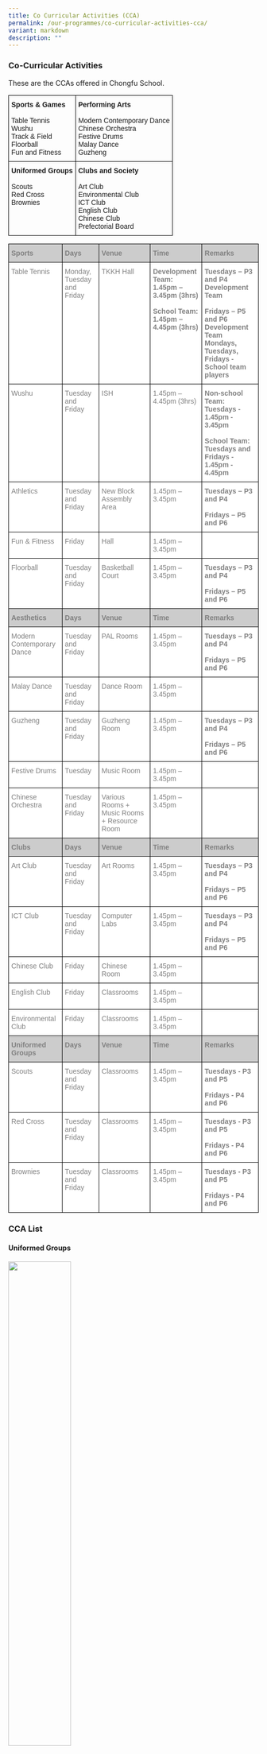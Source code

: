```yaml
---
title: Co Curricular Activities (CCA)
permalink: /our-programmes/co-curricular-activities-cca/
variant: markdown
description: ""
---
```

<h3>Co-Curricular Activities</h3>
<p style="text-align:justify">These are the CCAs offered in Chongfu School.</p>

<style type="text/css">
.tg  {border-collapse:collapse;border-spacing:0;}
.tg td{border-color:black;border-style:solid;border-width:1px;font-family:Arial, sans-serif;font-size:14px;overflow:hidden;padding:10px 5px;word-break:normal;}
.tg th{border-color:black;border-style:solid;border-width:1px;font-family:Arial, sans-serif;font-size:14px;font-weight:normal;overflow:hidden;padding:10px 5px;word-break:normal;}
.tg .tg-0lax{text-align:left;vertical-align:top}
</style>

<table class="tg">
<thead>
<tr>
<th class="tg-0lax"><span style="font-weight:bold">Sports &amp; Games</span><br><br><span style="font-weight:400;font-style:normal">Table Tennis</span><br><span style="font-weight:400;font-style:normal">Wushu</span><br><span style="font-weight:400;font-style:normal">Track &amp; Field</span><br><span style="font-weight:400;font-style:normal">Floorball</span><br><span style="font-weight:400;font-style:normal">Fun and Fitness</span></th>
<th class="tg-0lax"><span style="font-weight:bold;font-style:normal">Performing Arts</span>
<br><br>
<span style="font-weight:400;font-style:normal">Modern Contemporary Dance</span>
<br>
<span style="font-weight:400;font-style:normal">Chinese Orchestra</span>
<br><span style="font-weight:400;font-style:normal">Festive Drums</span>
<br><span style="font-weight:400;font-style:normal">Malay Dance</span>
<br><span style="font-weight:400;font-style:normal">Guzheng</span>
</th>
</tr>
</thead>
<tbody>
<tr>
<td class="tg-0lax">
<span style="font-weight:bold;font-style:normal">Uniformed Groups</span><br><br>
<span style="font-weight:400;font-style:normal">Scouts</span><br>
<span style="font-weight:400;font-style:normal">Red Cross</span><br>
<span style="font-weight:400;font-style:normal">Brownies</span></td>
<td class="tg-0lax">
<span style="font-weight:bold;font-style:normal">Clubs and Society</span><br><br>
<span style="font-weight:400;font-style:normal">Art Club</span><br>
<span style="font-weight:400;font-style:normal">Environmental Club</span><br>
<span style="font-weight:400;font-style:normal">ICT Club</span><br>
<span style="font-weight:400;font-style:normal">English Club</span><br>
<span style="font-weight:400;font-style:normal">Chinese Club</span><br>
<span style="font-weight:400;font-style:normal">Prefectorial Board</span>
</td>
</tr>
</tbody>
</table>

<style type="text/css">
.tg  {border-collapse:collapse;border-spacing:0;}
.tg td{border-color:black;border-style:solid;border-width:1px;font-family:Arial, sans-serif;font-size:14px;overflow:hidden;padding:10px 5px;word-break:normal;}
.tg th{border-color:black;border-style:solid;border-width:1px;font-family:Arial, sans-serif;font-size:14px;font-weight:normal;overflow:hidden;padding:10px 5px;word-break:normal;}
.tg .tg-soxn{background-color:#FFF;color:#808080;font-weight:bold;text-align:left;vertical-align:top}
.tg .tg-dc8u{background-color:#CCC;color:#808080;font-weight:bold;text-align:left;vertical-align:top}
.tg .tg-lm9i{background-color:#FFF;color:#808080;text-align:left;vertical-align:top}
</style>

<table class="tg">
<thead>
  <tr>
    <th class="tg-dc8u"><span style="font-weight:bold">Sports</span></th>
    <th class="tg-dc8u"><span style="font-weight:bold">Days</span></th>
    <th class="tg-dc8u"><span style="font-weight:bold">Venue</span></th>
    <th class="tg-dc8u"><span style="font-weight:bold">Time</span></th>
    <th class="tg-dc8u"><span style="font-weight:bold">Remarks</span></th>
  </tr>
</thead>
<tbody>
<tr>
<td class="tg-lm9i">Table Tennis</td>
<td class="tg-lm9i">Monday, Tuesday and Friday</td>
<td class="tg-lm9i">TKKH Hall</td>
<td class="tg-soxn"><span style="font-weight:bold">Development Team:</span><br>1.45pm – 3.45pm (3hrs)<br>
<span style="color:#FFF">-----------------</span><br>
<span style="font-weight:bold">School Team:</span><br>1.45pm – 4.45pm (3hrs)
</td>
<td class="tg-soxn"><span style="font-weight:bold">Tuesdays</span> – P3 and P4 Development Team<br><br>
<span style="font-weight:bold">Fridays</span> – P5 and P6 Development Team<br>
<span style="font-weight:bold">Mondays, Tuesdays, Fridays</span> -<br>School team players</td>
</tr>
<tr>
<td class="tg-lm9i">Wushu</td>
<td class="tg-lm9i">Tuesday and Friday</td>
<td class="tg-lm9i">ISH</td>
<td class="tg-lm9i">1.45pm – 4.45pm (3hrs)</td>
<td class="tg-soxn"><span style="font-weight:bold">Non-school Team:</span><br>Tuesdays - 1.45pm - 3.45pm<br>
<span style="color:#FFF">-----------</span><br>
<span style="font-weight:bold">School Team:</span><br>Tuesdays and Fridays - 1.45pm - 4.45pm</td>
</tr>
<tr>
<td class="tg-lm9i">Athletics</td>
<td class="tg-lm9i">Tuesday and Friday</td>
<td class="tg-lm9i">New Block Assembly Area</td>
<td class="tg-lm9i">1.45pm – 3.45pm</td>
<td class="tg-soxn"><span style="font-weight:bold">Tuesdays</span> – P3 and P4<br><br><span style="font-weight:bold">Fridays</span> – P5 and P6</td>
</tr>
<tr>
<td class="tg-lm9i">Fun &amp; Fitness</td>
<td class="tg-lm9i">Friday</td>
<td class="tg-lm9i">Hall</td>
<td class="tg-lm9i">1.45pm – 3.45pm</td>
<td class="tg-lm9i"></td>
</tr>
<tr>
<td class="tg-lm9i">Floorball</td>
<td class="tg-lm9i">Tuesday and Friday</td>
<td class="tg-lm9i">Basketball Court</td>
<td class="tg-lm9i">1.45pm – 3.45pm</td>
<td class="tg-soxn"><span style="font-weight:bold">Tuesdays</span> – P3 and P4<br><br><span style="font-weight:bold">Fridays</span> – P5 and P6</td>
</tr>
<tr>
<td class="tg-dc8u"><span style="font-weight:bold">Aesthetics</span></td>
<td class="tg-dc8u"><span style="font-weight:bold">Days</span></td>
<td class="tg-dc8u"><span style="font-weight:bold">Venue</span></td>
<td class="tg-dc8u"><span style="font-weight:bold">Time</span></td>
<td class="tg-dc8u"><span style="font-weight:bold">Remarks</span></td>
</tr>
<tr>
<td class="tg-lm9i">Modern Contemporary Dance</td>
<td class="tg-lm9i">Tuesday and Friday</td>
<td class="tg-lm9i">PAL Rooms</td>
<td class="tg-lm9i">1.45pm – 3.45pm</td>
<td class="tg-soxn"><span style="font-weight:bold">Tuesdays</span> – P3 and P4<br><br><span style="font-weight:bold">Fridays</span> – P5 and P6</td>
</tr>
<tr>
<td class="tg-lm9i">Malay Dance</td>
<td class="tg-lm9i">Tuesday and Friday</td>
<td class="tg-lm9i">Dance Room</td>
<td class="tg-lm9i">1.45pm – 3.45pm</td>
<td class="tg-lm9i"></td>
</tr>
<tr>
<td class="tg-lm9i">Guzheng</td>
<td class="tg-lm9i">Tuesday and Friday</td>
<td class="tg-lm9i">Guzheng Room</td>
<td class="tg-lm9i">1.45pm – 3.45pm</td>
<td class="tg-soxn"><span style="font-weight:bold">Tuesdays</span> – P3 and P4<br><br><span style="font-weight:bold">Fridays</span> – P5 and P6</td>
</tr>
<tr>
<td class="tg-lm9i">Festive Drums</td>
<td class="tg-lm9i">Tuesday</td>
<td class="tg-lm9i">Music Room</td>
<td class="tg-lm9i">1.45pm – 3.45pm</td>
<td class="tg-lm9i"></td>
</tr>
<tr>
<td class="tg-lm9i">Chinese Orchestra</td>
<td class="tg-lm9i">Tuesday and Friday</td>
<td class="tg-lm9i">Various Rooms + Music Rooms + Resource Room</td>
<td class="tg-lm9i">1.45pm – 3.45pm</td>
<td class="tg-lm9i"></td>
</tr>
<tr>
<td class="tg-dc8u"><span style="font-weight:bold">Clubs</span></td>
 <td class="tg-dc8u"><span style="font-weight:bold">Days</span></td>
 <td class="tg-dc8u"><span style="font-weight:bold">Venue</span></td>
 <td class="tg-dc8u"><span style="font-weight:bold">Time</span></td>
 <td class="tg-dc8u"><span style="font-weight:bold">Remarks</span></td>
 </tr>
 <tr>
 <td class="tg-lm9i">Art Club</td>
 <td class="tg-lm9i">Tuesday and Friday</td>
 <td class="tg-lm9i">Art Rooms</td>
 <td class="tg-lm9i">1.45pm – 3.45pm</td>
 <td class="tg-soxn"><span style="font-weight:bold">Tuesdays</span> – P3 and P4<br><br><span style="font-weight:bold">Fridays</span> – P5 and P6</td>
 </tr>
 <tr>
 <td class="tg-lm9i">ICT Club</td>
 <td class="tg-lm9i">Tuesday and Friday</td>
 <td class="tg-lm9i">Computer Labs</td>
 <td class="tg-lm9i">1.45pm – 3.45pm</td>
 <td class="tg-soxn"><span style="font-weight:bold">Tuesdays</span> – P3 and P4<br><br><span style="font-weight:bold">Fridays</span> – P5 and P6</td>
</tr>
<tr>
<td class="tg-lm9i">Chinese Club</td>
<td class="tg-lm9i">Friday</td>
<td class="tg-lm9i">Chinese Room</td>
<td class="tg-lm9i">1.45pm – 3.45pm</td>
<td class="tg-lm9i"></td>
</tr>
<tr>
<td class="tg-lm9i">English Club</td>
<td class="tg-lm9i">Friday</td>
<td class="tg-lm9i">Classrooms</td>
<td class="tg-lm9i">1.45pm – 3.45pm</td>
<td class="tg-lm9i"></td>
</tr>
<tr>
<td class="tg-lm9i">Environmental Club</td>
<td class="tg-lm9i">Friday</td>
<td class="tg-lm9i">Classrooms</td>
<td class="tg-lm9i">1.45pm – 3.45pm</td>
<td class="tg-lm9i"></td>
</tr>
<tr>
<td class="tg-dc8u"><span style="font-weight:bold">Uniformed Groups</span></td>
<td class="tg-dc8u"><span style="font-weight:bold">Days</span></td>
<td class="tg-dc8u"><span style="font-weight:bold">Venue</span></td>
<td class="tg-dc8u"><span style="font-weight:bold">Time</span></td>
<td class="tg-dc8u"><span style="font-weight:bold">Remarks</span></td>
</tr>
<tr>
<td class="tg-lm9i">Scouts</td>
<td class="tg-lm9i">Tuesday and Friday</td>
<td class="tg-lm9i">Classrooms</td>
<td class="tg-lm9i">1.45pm – 3.45pm</td>
<td class="tg-soxn"><span style="font-weight:bold">Tuesdays</span> - P3 and P5<br><br><span style="font-weight:bold">Fridays</span> - P4 and P6</td>
</tr>
<tr>
<td class="tg-lm9i">Red Cross</td>
<td class="tg-lm9i">Tuesday and Friday</td>
<td class="tg-lm9i">Classrooms</td>
<td class="tg-lm9i">1.45pm – 3.45pm</td>
<td class="tg-soxn"><span style="font-weight:bold">Tuesdays</span> - P3 and P5<br><br><span style="font-weight:bold">Fridays</span> - P4 and P6</td>
</tr>
<tr>
<td class="tg-lm9i">Brownies</td>
<td class="tg-lm9i">Tuesday and Friday</td>
<td class="tg-lm9i">Classrooms</td>
<td class="tg-lm9i">1.45pm – 3.45pm</td>
<td class="tg-soxn"><span style="font-weight:bold">Tuesdays</span> - P3 and P5<br><br><span style="font-weight:bold">Fridays</span> - P4 and P6</td>
</tr>
</tbody>
</table>


<h3><strong>CCA List</strong></h3>
<h4><strong>Uniformed Groups</strong></h4>
<a href="/cca-brownies/"><img src="/images/Brownies-Main-Picture.jpg" style="width:50%"></a>
<center><a href="/cca-brownies">Brownies</a></center>

<a href="/cca-red-cross/"><img src="/images/Red-Cross-Title-Image-225x300.jpg" style="width:50%"></a>
<center><a href="/cca-red-cross">Red Cross</a></center>

<a href="/cca-cub-scouts/"><img src="/images/CubScouts_TitleImage.jpg" style="width:50%"></a>
<center><a href="/cca-cub-scouts/">Scouts</a></center>

<h3><strong>Performing Arts</strong></h3>
<br>
<a href="/cca-guzheng-ensemble/"><img src="/images/Guzheng_TitleImage-1.jpg" style="width:50%"></a>
<center><a href="/cca-guzheng-ensemble/">Guzheng Ensemble</a></center>

<a href="/cca-festive-drums/">
<img src="/images/FestiveDrums_TitleImage-768x432.jpg" style="width:50%"></a>
<center><a href="/cca-festive-drums/">Festive Drums</a></center>

<a href="/cca-chinese-orchestra/">
<img src="/images/Chinese-Orchestra-Main-Picture-768x429.jpg" style="width:50%"></a>
<center><a href="/cca-chinese-orchestra/">Chinese Orchestra</a></center>

<a href="/cca-modern-contemporary-dance/"><img src="/images/Contemporary-Dance-Main-Picture-768x646.jpg" style="width:50%"></a>
<center><a href="/cca-modern-contemporary-dance/">Modern Contemporary Dance</a></center>

<a href="/cca-malay-dance/"><img src="/images/P6-2022-768x576.jpg" style="width:50%"></a>
<center><a href="/cca-malay-dance/">Malay Dance</a></center>

<h3><strong>Clubs &amp; Society</strong></h3>

<a href="/cca-english-club/"><img src="/images/EnglishClub_TitlePicture-300x225.jpg" style="width:50%"></a>
<center><a href="/cca-english-club/">English Club</a></center>

<a href="/cca-chinese-club/">
<img src="/images/ChineseClub_TitlePicture-768x384.jpg" style="width:50%"></a>
<center><a href="/cca-chinese-club/">Chinese Club</a></center>

<a href="/cca-ict-club/"><img src="/images/ICT_Club_TitlePicture-1.jpg" style="width:50%"></a>
<center><a href="/cca-ict-club/">ICT Club</a></center>

<a href="/cca-arts-club/"><img src="/images/ArtClub_Picture1-1.jpg" style="width:50%"></a>
<center><a href="/cca-arts-club/">Art Club</a></center>

<a href="/cca-environmental-club/"><img src="/images/EnvironmentalClub_TitlePicture.jpg" style="width:50%"></a>
<center><a href="/cca-environmental-club/">Environmental Club</a></center>


<h3><strong>Sports &amp; Games</strong></h3>

<a href="/cca-athletics-club/"><img src="/images/Athletics_TitlePicture-768x576.jpg" style="width:50%"></a>
<center><a href="/cca-athletics-club/">Athletics Club</a></center>

<a href="/cca-wushu/"><img src="/images/Wushu_TitleImage-1.jpg" style="width:50%"></a>
<center><a href="/cca-wushu/">Wushu</a></center>

<a href="/cca-floorball/"><img src="/images/Floor-Ball-Main-Image-768x566.jpg" style="width:50%"></a>
<center><a href="/cca-floorball/">Floorball</a></center>

<a href="/cca-table-tennis/"><img src="/images/Table-Tennis-Main-Picture-768x489.jpg" style="width:50%"></a>
<center><a href="/cca-table-tennis/">Table Tennis</a></center>

<a href="/cca-fun-and-fitness/"><img src="/images/Fun-and-Fitness-Main-Picture-768x432.jpg" style="width:50%"></a>
<center><a href="/cca-fun-and-fitness/">Fun and Fitness</a></center>